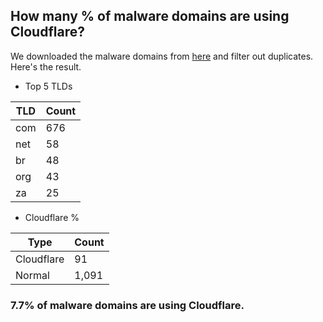 ## How many % of malware domains are using Cloudflare?


We downloaded the malware domains from [here](https://urlhaus.abuse.ch) and filter out duplicates.
Here's the result.


[//]: # (start replacement)


- Top 5 TLDs

| TLD | Count |
| --- | --- |
| com | 676 |
| net | 58 |
| br | 48 |
| org | 43 |
| za | 25 |


- Cloudflare %

| Type | Count |
| --- | --- |
| Cloudflare | 91 |
| Normal | 1,091 |


### 7.7% of malware domains are using Cloudflare.